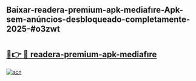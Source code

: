 ## Baixar-readera-premium-apk-mediafıre-Apk-sem-anúncios-desbloqueado-completamente-2025-#o3zwt

# <h2><a href="https://ainizakaria.my?title=readera-premium-apk-mediafıre&ref=22M">🔗👉 🔴 readera-premium-apk-mediafıre</a></h2>

[![acn](https://github.com/user-attachments/assets/0f9c940e-d8b0-45ae-aac7-cd30a18b3e1c)](https://ainizakaria.my?title=readera-premium-apk-mediafıre&ref=22M)

